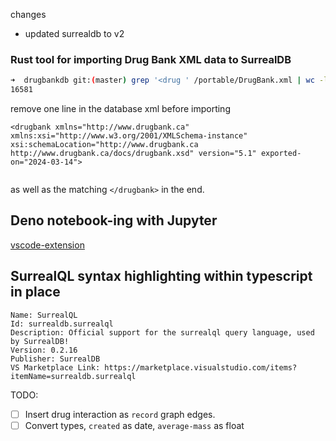 changes

- updated surrealdb to v2

### Rust tool for importing Drug Bank XML data to SurrealDB


```sh
➜  drugbankdb git:(master) grep '<drug ' /portable/DrugBank.xml | wc -l # rough estimate of number of drugs
16581 
```

remove one line in the database xml before importing 
```
<drugbank xmlns="http://www.drugbank.ca" xmlns:xsi="http://www.w3.org/2001/XMLSchema-instance" xsi:schemaLocation="http://www.drugbank.ca http://www.drugbank.ca/docs/drugbank.xsd" version="5.1" exported-on="2024-03-14">


```
as well as the matching `</drugbank>` in the end.

## Deno notebook-ing with Jupyter

[vscode-extension](https://github.com/redking00/vscode-nbts/releases)

## SurrealQL syntax highlighting within typescript in place

```
Name: SurrealQL
Id: surrealdb.surrealql
Description: Official support for the surrealql query language, used by SurrealDB!
Version: 0.2.16
Publisher: SurrealDB
VS Marketplace Link: https://marketplace.visualstudio.com/items?itemName=surrealdb.surrealql
```

TODO:

- [ ] Insert drug interaction as `record` graph edges.
- [ ] Convert types, `created` as date, `average-mass` as float